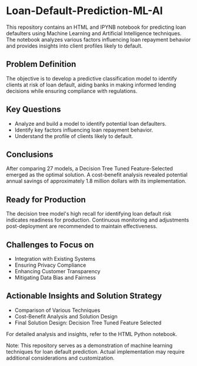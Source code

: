 # Loan-Default-Prediction-ML-AI

This repository contains an HTML and IPYNB notebook for predicting loan defaulters using Machine Learning and Artificial Intelligence techniques. The notebook analyzes various factors influencing loan repayment behavior and provides insights into client profiles likely to default.

## Problem Definition
The objective is to develop a predictive classification model to identify clients at risk of loan default, aiding banks in making informed lending decisions while ensuring compliance with regulations.

## Key Questions
- Analyze and build a model to identify potential loan defaulters.
- Identify key factors influencing loan repayment behavior.
- Understand the profile of clients likely to default.

## Conclusions
After comparing 27 models, a Decision Tree Tuned Feature-Selected emerged as the optimal solution. A cost-benefit analysis revealed potential annual savings of approximately 1.8 million dollars with its implementation.

## Ready for Production
The decision tree model's high recall for identifying loan default risk indicates readiness for production. Continuous monitoring and adjustments post-deployment are recommended to maintain effectiveness.

## Challenges to Focus on
- Integration with Existing Systems
- Ensuring Privacy Compliance
- Enhancing Customer Transparency
- Mitigating Data Bias and Fairness

## Actionable Insights and Solution Strategy
- Comparison of Various Techniques
- Cost-Benefit Analysis and Solution Design
- Final Solution Design: Decision Tree Tuned Feature Selected
  
For detailed analysis and insights, refer to the HTML Python notebook.

Note: This repository serves as a demonstration of machine learning techniques for loan default prediction. Actual implementation may require additional considerations and customization.
